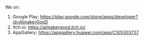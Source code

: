 We on:
1. Google Play: https://play.google.com/store/apps/developer?id=AlmakerGooD
2. Itch.io: https://almakergood.itch.io/
3. AppGallery: https://appgallery.huawei.com/app/C105303737

